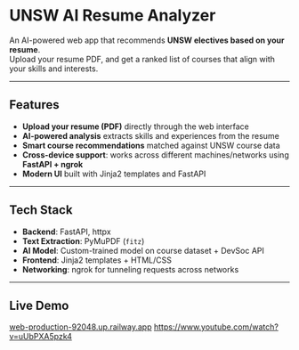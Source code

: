 # UNSW AI Resume Analyzer  

An AI-powered web app that recommends **UNSW electives based on your resume**.  
Upload your resume PDF, and get a ranked list of courses that align with your skills and interests.  

---

## Features  
- **Upload your resume (PDF)** directly through the web interface  
- **AI-powered analysis** extracts skills and experiences from the resume  
- **Smart course recommendations** matched against UNSW course data 
- **Cross-device support**: works across different machines/networks using **FastAPI + ngrok**  
-  **Modern UI** built with Jinja2 templates and FastAPI  

---

## Tech Stack  
- **Backend**: FastAPI, httpx  
- **Text Extraction**: PyMuPDF (`fitz`)  
- **AI Model**: Custom-trained model on course dataset + DevSoc API  
- **Frontend**: Jinja2 templates + HTML/CSS  
- **Networking**: ngrok for tunneling requests across networks  

---

## Live Demo
[web-production-92048.up.railway.app](https://web-production-92048.up.railway.app/)
https://www.youtube.com/watch?v=uUbPXA5pzk4

